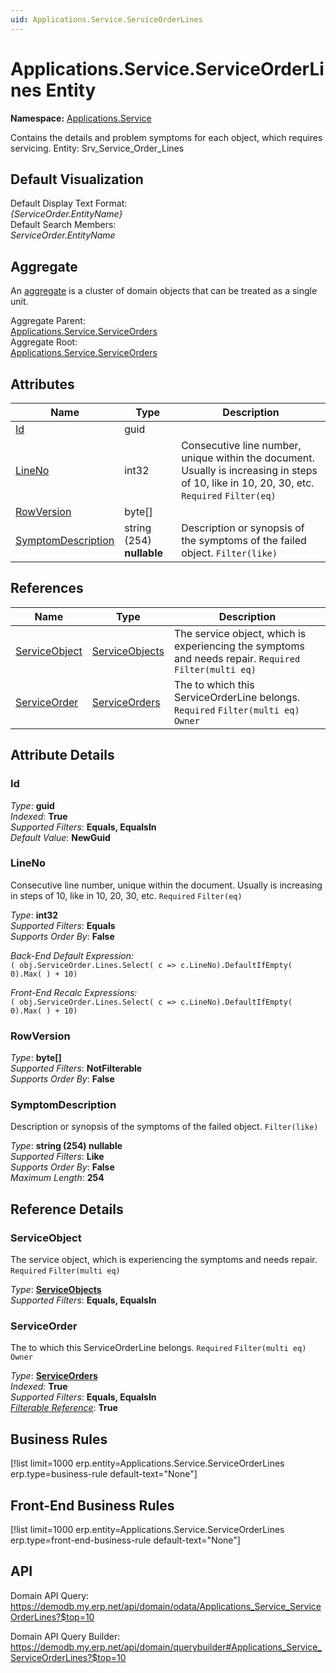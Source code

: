 ```yaml
---
uid: Applications.Service.ServiceOrderLines
---
```

# Applications.Service.ServiceOrderLines Entity

**Namespace:** [Applications.Service](Applications.Service.md)  

Contains the details and problem symptoms for each object, which requires servicing. Entity: Srv_Service_Order_Lines

## Default Visualization
Default Display Text Format:  
_{ServiceOrder.EntityName}_  
Default Search Members:  
_ServiceOrder.EntityName_  

## Aggregate
An [aggregate](https://docs.erp.net/tech/advanced/concepts/aggregates.html) is a cluster of domain objects that can be treated as a single unit.  

Aggregate Parent:  
[Applications.Service.ServiceOrders](Applications.Service.ServiceOrders.md)  
Aggregate Root:  
[Applications.Service.ServiceOrders](Applications.Service.ServiceOrders.md)  

## Attributes

| Name | Type | Description |
| ---- | ---- | --- |
| [Id](Applications.Service.ServiceOrderLines.md#id) | guid |  
| [LineNo](Applications.Service.ServiceOrderLines.md#lineno) | int32 | Consecutive line number, unique within the document. Usually is increasing in steps of 10, like in 10, 20, 30, etc. `Required` `Filter(eq)` 
| [RowVersion](Applications.Service.ServiceOrderLines.md#rowversion) | byte[] |  
| [SymptomDescription](Applications.Service.ServiceOrderLines.md#symptomdescription) | string (254) __nullable__ | Description or synopsis of the symptoms of the failed object. `Filter(like)` 

## References

| Name | Type | Description |
| ---- | ---- | --- |
| [ServiceObject](Applications.Service.ServiceOrderLines.md#serviceobject) | [ServiceObjects](Applications.Service.ServiceObjects.md) | The service object, which is experiencing the symptoms and needs repair. `Required` `Filter(multi eq)` |
| [ServiceOrder](Applications.Service.ServiceOrderLines.md#serviceorder) | [ServiceOrders](Applications.Service.ServiceOrders.md) | The <see cref="ServiceOrder"/> to which this ServiceOrderLine belongs. `Required` `Filter(multi eq)` `Owner` |


## Attribute Details

### Id

_Type_: **guid**  
_Indexed_: **True**  
_Supported Filters_: **Equals, EqualsIn**  
_Default Value_: **NewGuid**  

### LineNo

Consecutive line number, unique within the document. Usually is increasing in steps of 10, like in 10, 20, 30, etc. `Required` `Filter(eq)`

_Type_: **int32**  
_Supported Filters_: **Equals**  
_Supports Order By_: **False**  

_Back-End Default Expression:_  
`( obj.ServiceOrder.Lines.Select( c => c.LineNo).DefaultIfEmpty( 0).Max( ) + 10)`

_Front-End Recalc Expressions:_  
`( obj.ServiceOrder.Lines.Select( c => c.LineNo).DefaultIfEmpty( 0).Max( ) + 10)`
### RowVersion

_Type_: **byte[]**  
_Supported Filters_: **NotFilterable**  
_Supports Order By_: **False**  

### SymptomDescription

Description or synopsis of the symptoms of the failed object. `Filter(like)`

_Type_: **string (254) __nullable__**  
_Supported Filters_: **Like**  
_Supports Order By_: **False**  
_Maximum Length_: **254**  


## Reference Details

### ServiceObject

The service object, which is experiencing the symptoms and needs repair. `Required` `Filter(multi eq)`

_Type_: **[ServiceObjects](Applications.Service.ServiceObjects.md)**  
_Supported Filters_: **Equals, EqualsIn**  

### ServiceOrder

The <see cref="ServiceOrder"/> to which this ServiceOrderLine belongs. `Required` `Filter(multi eq)` `Owner`

_Type_: **[ServiceOrders](Applications.Service.ServiceOrders.md)**  
_Indexed_: **True**  
_Supported Filters_: **Equals, EqualsIn**  
_[Filterable Reference](https://docs.erp.net/dev/domain-api/filterable-references.html)_: **True**  



## Business Rules

[!list limit=1000 erp.entity=Applications.Service.ServiceOrderLines erp.type=business-rule default-text="None"]

## Front-End Business Rules

[!list limit=1000 erp.entity=Applications.Service.ServiceOrderLines erp.type=front-end-business-rule default-text="None"]

## API

Domain API Query:
<https://demodb.my.erp.net/api/domain/odata/Applications_Service_ServiceOrderLines?$top=10>

Domain API Query Builder:
<https://demodb.my.erp.net/api/domain/querybuilder#Applications_Service_ServiceOrderLines?$top=10>

